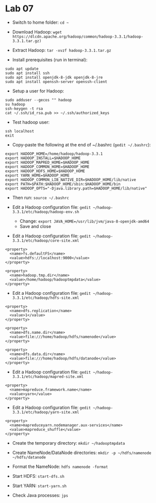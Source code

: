 # Lab 07

   * Switch to home folder: `cd ~`
   * Download Hadoop: `wget https://dlcdn.apache.org/hadoop/common/hadoop-3.3.1/hadoop-3.3.1.tar.gz)`
   * Extract Hadoop: `tar -xvzf hadoop-3.3.1.tar.gz`

   * Install prerequisites (run in terminal):
```
sudo apt update
sudo apt install ssh
sudo apt install openjdk-8-jdk openjdk-8-jre
sudo apt install openssh-server openssh-client
```

   * Setup a user for Hadoop:
```
sudo adduser --gecos "" hadoop
su hadoop
ssh-keygen -t rsa
cat ~/.ssh/id_rsa.pub >> ~/.ssh/authorized_keys
```

   * Test hadoop user:
```
ssh localhost
exit
```

   * Copy-paste the following at the end of ~/.bashrc (`gedit ~/.bashrc`):
```
export HADOOP_HOME=/home/hadoop/hadoop-3.3.1
export HADOOP_INSTALL=$HADOOP_HOME
export HADOOP_MAPRED_HOME=$HADOOP_HOME
export HADOOP_COMMON_HOME=$HADOOP_HOME
export HADOOP_HDFS_HOME=$HADOOP_HOME
export YARN_HOME=$HADOOP_HOME
export HADOOP_COMMON_LIB_NATIVE_DIR=$HADOOP_HOME/lib/native
export PATH=$PATH:$HADOOP_HOME/sbin:$HADOOP_HOME/bin
export HADOOP_OPTS="-Djava.library.path=$HADOOP_HOME/lib/native"
```

   * Then run: `source ~/.bashrc`

   * Edit a Hadoop configuration file: `gedit ~/hadoop-3.3.1/etc/hadoop/hadoop-env.sh`

       * Change: `export JAVA_HOME=/usr/lib/jvm/java-8-openjdk-amd64` 
       * Save and close

   * Edit a Hadoop configuration file: `gedit ~/hadoop-3.3.1/etc/hadoop/core-site.xml`

```
<property>
  <name>fs.defaultFS</name>
  <value>hdfs://localhost:9000</value>
</property>

<property>
  <name>hadoop.tmp.dir</name>
  <value>/home/hadoop/hadooptmpdata</value>
</property>
```
   * Edit a Hadoop configuration file: `gedit ~/hadoop-3.3.1/etc/hadoop/hdfs-site.xml`

```
<property>
  <name>dfs.replication</name>
  <value>1</value>
</property>

<property>
  <name>dfs.name.dir</name>
  <value>file:///home/hadoop/hdfs/namenode</value>
</property>

<property>
  <name>dfs.data.dir</name>
  <value>file:///home/hadoop/hdfs/datanode</value>
</property>

```

   * Edit a Hadoop configuration file: `gedit ~/hadoop-3.3.1/etc/hadoop/mapred-site.xml`

```
<property>
  <name>mapreduce.framework.name</name>
  <value>yarn</value>
</property>
```

   * Edit a Hadoop configuration file: `gedit ~/hadoop-3.3.1/etc/hadoop/yarn-site.xml`

```
<property>
  <name>mapreduceyarn.nodemanager.aux-services</name>
  <value>mapreduce_shuffle</value>
</property>
```

   * Create the temporary directory: `mkdir ~/hadooptmpdata`
   * Create NameNode/DataNode directories: `mkdir -p ~/hdfs/namenode ~/hdfs/datanode`

   * Format the NameNode: `hdfs namenode -format`
   * Start HDFS: `start-dfs.sh`
   * Start YARN: `start-yarn.sh`
   * Check Java processes: `jps`
